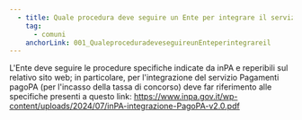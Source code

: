 ```yaml
---
  - title: Quale procedura deve seguire un Ente per integrare il servizio di Pagamenti pagoPA per i concorsi svolti tramite la piattaforma inPA?
    tag:
      - comuni
    anchorLink: 001_QualeproceduradeveseguireunEnteperintegrareil
---
```


L'Ente deve seguire le procedure specifiche indicate da inPA e reperibili sul relativo sito web; in particolare, per l'integrazione del servizio Pagamenti pagoPA (per l'incasso
della tassa di concorso) deve far riferimento alle specifiche presenti a questo link: <a href="https://www.inpa.gov.it/wp-content/uploads/2024/07/inPA-integrazione-PagoPA-v2.0.pdf" aria-label="link esterno">https://www.inpa.gov.it/wp-content/uploads/2024/07/inPA-integrazione-PagoPA-v2.0.pdf </a>
